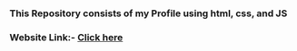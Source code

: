 <h3>This Repository consists of my Profile using html, css, and JS <h3>
<h3>Website Link:- <a href="https://prathammanabasannanavar.github.io/Profile/">Click here</a><h3>
